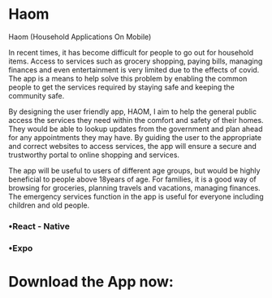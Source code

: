 # Haom
Haom (Household Applications On Mobile)

In recent times, it has become difficult for people to go out for household items. Access to services such as grocery shopping, paying bills, managing finances and even entertainment is very limited due to the effects of covid. The app is a means to help solve this problem by enabling the common people to get the services required by staying safe and keeping the community safe.

By designing the user friendly app, HAOM, I aim to help the general public access the services they need within the comfort and safety of their homes. They would be able to lookup updates from the government and plan ahead for any appointments they may have. By guiding the user to the appropriate and correct websites to access services, the app will ensure a secure and trustworthy portal to online shopping and services.

The app will be useful to users of different age groups, but would be highly beneficial to people above 18years of age. For families, it is a good way of browsing for groceries, planning travels and vacations, managing finances. The emergency services function in the app is useful for everyone including children and old people.

<h3>•React - Native</h3>
<h3>•Expo</h3>


<h1>Download the App now:</h1>
